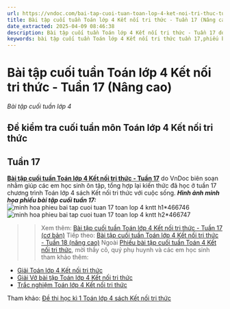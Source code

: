 ```yaml
---
url: https://vndoc.com/bai-tap-cuoi-tuan-toan-lop-4-ket-noi-tri-thuc-tuan-17-nang-cao-300111
title: Bài tập cuối tuần Toán lớp 4 Kết nối tri thức - Tuần 17 (Nâng cao) - Bài tập cuối tuần lớp 4 - VnDoc.com
date_extracted: 2025-04-09 08:46:38
description: Bài tập cuối tuần Toán lớp 4 Kết nối tri thức - Tuần 17 do VnDoc biên soạn nhằm giúp các em học sinh ôn tập, tổng hợp lại kiến thức đã học ở tuần 17.
keywords: bài tập cuối tuần Toán lớp 4 Kết nối tri thức tuần 17,phiếu bài tập Toán lớp 4 tuần 17,Đề kiểm tra cuối tuần môn toán lớp 4 Tuần 17,Đề kiểm tra cuối tuần môn toán lớp 4,giải bài tập Toán lớp 4,bài tập toán lớp 4,bài tập cuối tuần lớp 4,phiếu bài tập cuối tuần lớp 4 môn toán,bài tập cuối tuần lớp 4 kết nối,phiếu bài tập cuối tuần lớp 4,phiếu bài tập tuần 17 kntt
---
```


# Bài tập cuối tuần Toán lớp 4 Kết nối tri thức - Tuần 17 \(Nâng cao\)
_Bài tập cuối tuần lớp 4_
## Đề kiểm tra cuối tuần môn Toán lớp 4 Kết nối tri thức
## Tuần 17
[**Bài tập cuối tuần Toán lớp 4 Kết nối tri thức - Tuần 17**](<https://vndoc.com/bai-tap-cuoi-tuan-toan-lop-4-ket-noi-tri-thuc-tuan-17-nang-cao-300111>) do VnDoc biên soạn nhằm giúp các em học sinh ôn tập, tổng hợp lại kiến thức đã học ở tuần 17 chương trình Toán lớp 4 sách Kết nối tri thức với cuộc sống.
_**Hình ảnh minh họa phiếu bài tập cuối tuần 17:**_
![minh hoa phieu bai tap cuoi tuan 17 toan lop 4 kntt h1*466746](https://i.vdoc.vn/data/image/2023/06/28/minh-hoa-phieu-bai-tap-cuoi-tuan-17-toan-lop-4-kntt-h1.png)![minh hoa phieu bai tap cuoi tuan 17 toan lop 4 kntt h2*466747](https://i.vdoc.vn/data/image/2023/06/28/minh-hoa-phieu-bai-tap-cuoi-tuan-17-toan-lop-4-kntt-h2.png)
>> Xem thêm: [Bài tập cuối tuần Toán lớp 4 Kết nối tri thức - Tuần 17 \(cơ bản\)](<https://vndoc.com/de-kiem-tra-cuoi-tuan-mon-toan-lop-4-tuan-17-de-2-158976>)
>> Tiếp theo: [Bài tập cuối tuần Toán lớp 4 Kết nối tri thức - Tuần 18 \(nâng cao\)](<https://vndoc.com/bai-tap-cuoi-tuan-toan-lop-4-ket-noi-tri-thuc-tuan-18-nang-cao-300112>)
Ngoài [Phiếu bài tập cuối tuần Toán 4 Kết nối tri thức](<https://vndoc.com/bai-tap-cuoi-tuan-toan-lop-4-ket-noi>), mời thầy cô, quý phụ huynh và các em học sinh tham khảo thêm:
  * [Giải Toán lớp 4 Kết nối tri thức](<https://vndoc.com/toan-lop-4-ket-noi-tri-thuc>)
  * [Giải Vở bài tập Toán lớp 4 Kết nối tri thức](<https://vndoc.com/vo-bai-tap-toan-lop-4-ket-noi-tri-thuc>)
  * [Trắc nghiệm Toán lớp 4 Kết nối tri thức](<https://vndoc.com/trac-nghiem-toan-lop-4-ket-noi>)

Tham khảo: [Đề thi học kì 1 Toán lớp 4 sách Kết nối tri thức](<https://vndoc.com/de-kiem-tra-toan-lop-4-hoc-ki-1-ket-noi-tri-thuc>)
